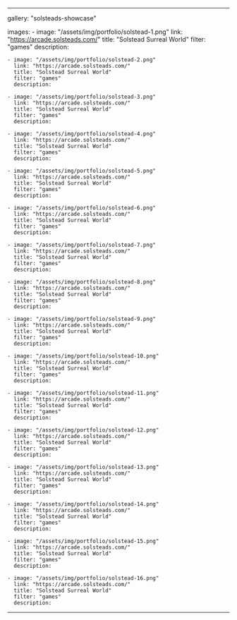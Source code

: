 ---

gallery: "solsteads-showcase"

images:
    - image: "/assets/img/portfolio/solstead-1.png"
      link: "https://arcade.solsteads.com/"
      title: "Solstead Surreal World"
      filter: "games"
      description:

    - image: "/assets/img/portfolio/solstead-2.png"
      link: "https://arcade.solsteads.com/"
      title: "Solstead Surreal World"
      filter: "games"
      description:

    - image: "/assets/img/portfolio/solstead-3.png"
      link: "https://arcade.solsteads.com/"
      title: "Solstead Surreal World"
      filter: "games"
      description:

    - image: "/assets/img/portfolio/solstead-4.png"
      link: "https://arcade.solsteads.com/"
      title: "Solstead Surreal World"
      filter: "games"
      description:

    - image: "/assets/img/portfolio/solstead-5.png"
      link: "https://arcade.solsteads.com/"
      title: "Solstead Surreal World"
      filter: "games"
      description:

    - image: "/assets/img/portfolio/solstead-6.png"
      link: "https://arcade.solsteads.com/"
      title: "Solstead Surreal World"
      filter: "games"
      description:

    - image: "/assets/img/portfolio/solstead-7.png"
      link: "https://arcade.solsteads.com/"
      title: "Solstead Surreal World"
      filter: "games"
      description:

    - image: "/assets/img/portfolio/solstead-8.png"
      link: "https://arcade.solsteads.com/"
      title: "Solstead Surreal World"
      filter: "games"
      description:

    - image: "/assets/img/portfolio/solstead-9.png"
      link: "https://arcade.solsteads.com/"
      title: "Solstead Surreal World"
      filter: "games"
      description:

    - image: "/assets/img/portfolio/solstead-10.png"
      link: "https://arcade.solsteads.com/"
      title: "Solstead Surreal World"
      filter: "games"
      description:

    - image: "/assets/img/portfolio/solstead-11.png"
      link: "https://arcade.solsteads.com/"
      title: "Solstead Surreal World"
      filter: "games"
      description:

    - image: "/assets/img/portfolio/solstead-12.png"
      link: "https://arcade.solsteads.com/"
      title: "Solstead Surreal World"
      filter: "games"
      description:

    - image: "/assets/img/portfolio/solstead-13.png"
      link: "https://arcade.solsteads.com/"
      title: "Solstead Surreal World"
      filter: "games"
      description:

    - image: "/assets/img/portfolio/solstead-14.png"
      link: "https://arcade.solsteads.com/"
      title: "Solstead Surreal World"
      filter: "games"
      description:

    - image: "/assets/img/portfolio/solstead-15.png"
      link: "https://arcade.solsteads.com/"
      title: "Solstead Surreal World"
      filter: "games"
      description:

    - image: "/assets/img/portfolio/solstead-16.png"
      link: "https://arcade.solsteads.com/"
      title: "Solstead Surreal World"
      filter: "games"
      description:
---